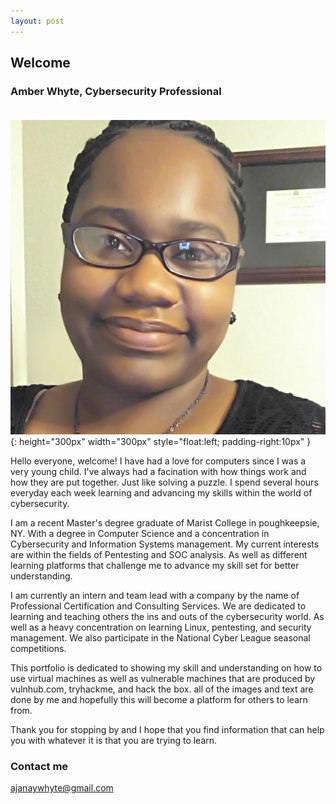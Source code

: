 ```yaml
---
layout: post
---
```


## Welcome
### Amber Whyte, Cybersecurity Professional<br><br>

![Profile](https://github.com/AJanayWhyte/ajanaywhyte.github.io/blob/master/images/Profile_1.JPG?raw=true){: height="300px" width="300px" style="float:left; padding-right:10px" }

Hello everyone, welcome! I have had a love for computers since I was a very young child. I've always had a facination with how things work and how they are put together. Just like solving a puzzle. I spend several hours everyday each week learning and advancing my skills within the world of cybersecurity. 

I am a recent Master's degree graduate of Marist College in poughkeepsie, NY. With a degree in Computer Science and a concentration in Cybersecurity and Information Systems management. My current interests are within the fields of Pentesting and SOC analysis. As well as different learning platforms that challenge me to advance my skill set for better understanding. 

I am currently an intern and team lead with a company by the name of Professional Certification and Consulting Services. We are dedicated to learning and teaching others the ins and outs of the cybersecurity world. As well as a heavy concentration on learning Linux, pentesting, and security management. We also participate in the National Cyber League seasonal competitions. 

This portfolio is dedicated to showing my skill and understanding on how to use virtual machines as well as vulnerable machines that are produced by vulnhub.com, tryhackme, and hack the box. all of the images and text are done by me and hopefully this will become a platform for others to learn from. 

Thank you for stopping by and I hope that you find information that can help you with whatever it is that you are trying to learn.

### Contact me

[ajanaywhyte@gmail.com](mailto:ajanaywhyte@gmail.com)
